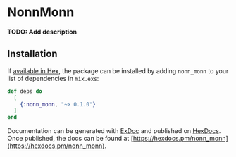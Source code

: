 # NonnMonn

**TODO: Add description**

## Installation

If [available in Hex](https://hex.pm/docs/publish), the package can be installed
by adding `nonn_monn` to your list of dependencies in `mix.exs`:

```elixir
def deps do
  [
    {:nonn_monn, "~> 0.1.0"}
  ]
end
```

Documentation can be generated with [ExDoc](https://github.com/elixir-lang/ex_doc)
and published on [HexDocs](https://hexdocs.pm). Once published, the docs can
be found at [https://hexdocs.pm/nonn_monn](https://hexdocs.pm/nonn_monn).

